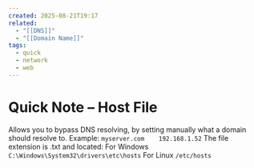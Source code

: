 ```yaml
---
created: 2025-08-21T19:17
related:
  - "[[DNS]]"
  - "[[Domain Name]]"
tags:
  - quick
  - network
  - web
---
```

# Quick Note – Host File

Allows you to bypass DNS resolving, by setting manually what a domain should resolve to. 
Example: `myserver.com    192.168.1.52`
The file extension is .txt and located:
For Windows `C:\Windows\System32\drivers\etc\hosts`
For Linux  `/etc/hosts`
